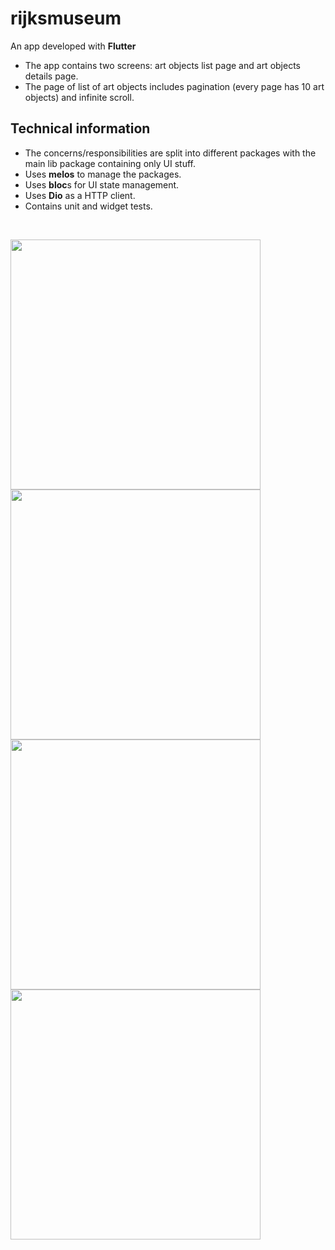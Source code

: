 # rijksmuseum
An app developed with <b>Flutter</b></br>
- The app contains two screens: art objects list page and art objects details page.
- The page of list of art objects includes pagination (every page has 10 art objects) and infinite scroll.

## Technical information
- The concerns/responsibilities are split into different packages with the main lib package containing only UI stuff.
- Uses <b>melos</b> to manage the packages.
- Uses <b>bloc</b>s for UI state management.
- Uses <b>Dio</b> as a HTTP client.
- Contains unit and widget tests.
</br>
<p float="left">
<img src="https://user-images.githubusercontent.com/39856703/130061765-c640eeae-f643-45ea-93d3-4bb3f3154ce3.jpg" height="400">
<img src="https://user-images.githubusercontent.com/39856703/130061777-403cb570-b9aa-4b6c-8f6b-ff1d9a3ec3b0.jpg" height="400">
<img src="https://user-images.githubusercontent.com/39856703/130061788-abd0ad96-a4ab-402f-80a6-b3c27553a7ef.jpg" height="400">
<img src="https://user-images.githubusercontent.com/39856703/130061802-77d4edb2-357d-4ef8-bbe6-2839b229c731.jpg" height="400">
</p>
